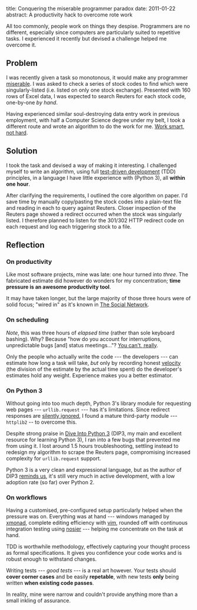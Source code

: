 title: Conquering the miserable programmer paradox
date: 2011-01-22
abstract: A productivity hack to overcome rote work

All too commonly, people work on things they despise. Programmers are no
different, especially since computers are particularly suited to repetitive
tasks. I experienced it recently but devised a challenge helped me overcome
it.

Problem
-------

I was recently given a task so monotonous, it would make any programmer
[miserable][]. I was asked to check a series of stock codes to find which were
singularly-listed (i.e. listed on only one stock exchange). Presented with 160
rows of Excel data, I was expected to search Reuters for each stock code,
one-by-one *by hand*.

Having experienced similar soul-destroying data entry work in previous
employment, with half a Computer Science degree under my belt, I took a
different route and wrote an algorithm to do the work for me. [Work smart, not
hard][smart].

Solution
--------

I took the task and devised a way of making it interesting. I challenged myself
to write an algorithm, using full [test-driven development][tdd] (TDD)
principles, in a language I have little experience with (Python 3), all **within
one hour**.

After clarifying the requirements, I outlined the core algorithm on paper. I'd
save time by manually copy/pasting the stock codes into a plain-text file and
reading in each to query against Reuters. Closer inspection of the Reuters page
showed a redirect occurred when the stock was singularly listed. I therefore
planned to listen for the 301/302 HTTP redirect code on each request and log
each triggering stock to a file.

Reflection
----------

### On productivity

Like most software projects, mine was late: one hour turned into *three*. The
fabricated estimate did however do wonders for my concentration; **time pressure
is an awesome productivity tool**.

It may have taken longer, but the large majority of those three hours were of
solid focus; "wired in" as it's known in [The Social Network][fb].

### On scheduling

*Note*, this was three hours of *elapsed time* (rather than sole keyboard
bashing). Why? Because "how do you account for interruptions, unpredictable
bugs [and] status meetings..."? [You can't, really][esp].

Only the people who actually write the code --- the developers --- can estimate
how long a task will take, *but* only by recording honest [velocity][] (the
division of the estimate by the actual time spent) do the developer's estimates
hold any weight. Experience makes you a better estimator.

### On Python 3

Without going into too much depth, Python 3's library module for requesting web
pages --- `urllib.request` --- has it's limitations. Since redirect responses are
[silently ignored][fancy], I found a mature third-party module --- `httplib2` --
to overcome this.

Despite strong praise in [Dive Into Python 3][dip3] (DIP3, my main and excellent
resource for learning Python 3), I ran into a few bugs that prevented me from
using it. I lost around 1.5 hours troubleshooting, settling instead to redesign
my algorithm to scrape the Reuters page, compromising increased complexity for
`urllib.request` support.

Python 3 is a very clean and expressional language, but as the author of DIP3
[reminds us][pilgrim], it's still very much in active development, with a low
adoption rate (so far) over Python 2.

### On workflows

Having a customised, pre-configured setup particularly helped when the pressure
was on. Everything was at hand --- windows managed by [xmonad][], complete editing
efficiency with [vim][], rounded off with continuous integration testing using
[nosier][] --- helping me concentrate on the task at hand.

TDD is worthwhile methodology, effectively capturing your thought process as
formal specifications. It gives you confidence your code works and is robust
enough to withstand changes.

Writing tests --- *good tests* --- is a real art however. Your tests should
**cover corner cases** and be easily **repetable**, with new tests **only** being
written **when existing code passes**.

In reality, mine were narrow and couldn't provide anything more than a small
inkling of assurance.

  [miserable]: http://blog.garlicsim.org/post/2840398276/the-miserable-programmer-paradox
  [smart]: https://secure.wikimedia.org/wikipedia/en/wiki/Work_smart
  [tdd]: https://secure.wikimedia.org/wikipedia/en/wiki/Test-driven_development
  [esp]: http://www.joelonsoftware.com/items/2007/10/26.html
  [velocity]: https://secure.wikimedia.org/wikipedia/en/wiki/Velocity_(software_methodology)
  [fb]: https://secure.wikimedia.org/wikipedia/en/wiki/The_social_network
  [pilgrim]: http://www.reddit.com/r/IAmA/comments/f545e/i_am_a_fourtime_published_author_i_write_free/c1dcgsm
  [fancy]: http://docs.python.org/py3k/library/urllib.request.html?highlight=urllib#urllib.request.FancyURLopener
  [dip3]: http://diveintopython3.org/http-web-services.html#introducing-httplib2
  [xmonad]: http://xmonad.org/
  [vim]: http://www.vim.org/
  [nosier]: http://pypi.python.org/pypi/nosier
